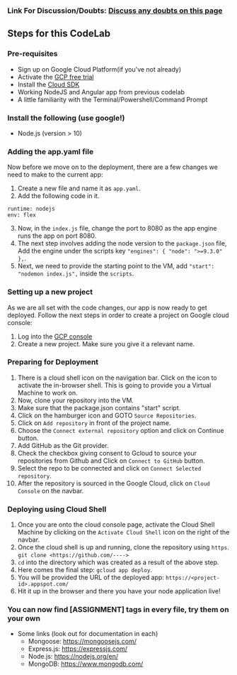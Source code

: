 ### Link For Discussion/Doubts: [Discuss any doubts on this page](https://gdgnd.org/gdg-new-delhi/events/web-developer-days-1/session-discussions?speaker_resource=30)

## Steps for this CodeLab

### Pre-requisites
- Sign up on Google Cloud Platform(if you've not already)
- Activate the [GCP free trial](https://console.cloud.google.com/freetrial/signup/tos?_ga=2.84344729.-1032321293.1549865094)
- Install the [Cloud SDK](https://cloud.google.com/sdk/)
- Working NodeJS and Angular app from previous codelab
- A little familiarity with the Terminal/Powershell/Command Prompt

### Install the following (use google!)
- Node.js (version > 10)

### Adding the app.yaml file

Now before we move on to the deployment, there are a few changes we need to make to the current app:
1. Create a new file and name it as `app.yaml`.
2. Add the following code in it.
```
runtime: nodejs
env: flex
```
3. Now, in the `index.js` file, change the port to 8080 as the app engine runs the app on port 8080.
4. The next step involves adding the node version to the `package.json` file,
    Add the engine under the scripts key `"engines": { "node": ">=9.3.0" },`.
5. Next, we need to provide the starting point to the VM, add `"start": "nodemon index.js",` inside the `scripts`.


### Setting up a new project
As we are all set with the code changes, our app is now ready to get deployed. Follow the next steps in order to create a project on Google cloud console:
1. Log into the [GCP console](https://cloud.google.com/)
2. Create a new project. Make sure you give it a relevant name.

### Preparing for Deployment
1. There is a cloud shell icon on the navigation bar. Click on the icon to activate the in-browser shell. This is going to provide you a Virtual Machine to work on.
2. Now, clone your repository into the VM.
3. Make sure that the package.json contains "start" script.
4. Click on the hamburger icon and GOTO `Source Repositories`. 
5. Click on `Add repository` in front of the project name.
6. Choose the `Connect external repository` option and click on Continue button.
7. Add GitHub as the Git provider.
8. Check the checkbox giving consent to Gcloud to source your repositories from Github and Click on `Connect to GitHub` button.
9. Select the repo to be connected and click on `Connect Selected repository`.
10. After the repository is sourced in the Google Cloud, click on `Cloud Console` on the navbar.


### Deploying using Cloud Shell
1. Once you are onto the cloud console page, activate the Cloud Shell Machine by clicking on the 
`Activate Cloud Shell` icon on the right of the navbar.
2. Once the cloud shell is up and running, clone the repository using `https`.
`git clone <https://github.com/---->`
3. `cd` into the directory which was created as a result of the above step.
4. Here comes the final step: `gcloud app deploy`.
5. You will be provided the URL of the deployed app: `https://<project-id>.appspot.com/`
6. Hit it up in the browser and there you have your node application live!

    
### You can now find [ASSIGNMENT] tags in every file, try them on your own
 - Some links (look out for documentation in each)
    - Mongoose: https://mongoosejs.com/
    - Express.js: https://expressjs.com/
    - Node.js: https://nodejs.org/en/
    - MongoDB: https://www.mongodb.com/
